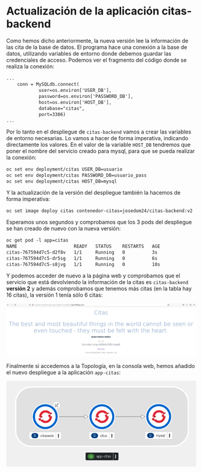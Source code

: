 # Actualización de la aplicación citas-backend

Como hemos dicho anteriormente, la nueva versión lee la información de las cita de la base de datos. El programa hace una conexión a la base de datos, utilizando variables de entorno donde debemos guardar las credenciales de acceso. Podemos ver el fragmento del código donde se realiza la conexión:

```
...
    conn = MySQLdb.connect(
            user=os.environ['USER_DB'],
            password=os.environ['PASSWORD_DB'],
            host=os.environ['HOST_DB'],
            database="citas",
            port=3306)
...
```

Por lo tanto en el despliegue de `citas-backend` vamos a crear las variables de entorno necesarias. Lo vamos a hacer de forma imperativa, indicando directamente los valores. En el valor de la variable `HOST_DB` tendremos que poner el nombre del servicio creado para mysql, para que se pueda realizar la conexión:

    oc set env deployment/citas USER_DB=usuario
    oc set env deployment/citas PASSWORD_DB=usuario_pass
    oc set env deployment/citas HOST_DB=mysql


Y la actualización de la versión del despliegue también la hacemos de forma imperativa:

    oc set image deploy citas contenedor-citas=josedom24/citas-backend:v2

Esperamos unos segundos y comprobamos que los 3 pods del despliegue se han creado de nuevo con la nueva versión:


    oc get pod -l app=citas
    NAME                     READY   STATUS    RESTARTS   AGE
    citas-767594d7c5-d2f8v   1/1     Running   0          3s
    citas-767594d7c5-dr5sg   1/1     Running   0          6s
    citas-767594d7c5-s8jvg   1/1     Running   0          10s


Y podemos acceder de nuevo a la página web y comprobamos que el servicio que está devolviendo la información de la citas es `citas-backend` **versión 2** y además comprobamos que tenemos más citas (en la tabla hay 16 citas), la versión 1 tenía sólo 6 citas:

![citas](img/citas4.png)

Finalmente si accedemos a la Topología, en la consola web, hemos añadido el nuevo despliegue a la aplicación `app-citas`:

![citas](img/citas5.png)